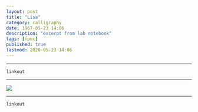 ```yaml
---
layout: post
title: "Lisa"
category: calligraphy
date: 1967-05-23 14:06
description: "excerpt from lab notebook"
tags: [fpmc]
published: true
lastmod: 2020-05-23 14:06
---
```


*****

`linkout`

*****

<img src="{{ site.url }}/assets/img/ca09.jpg" />


*****
`linkout`
